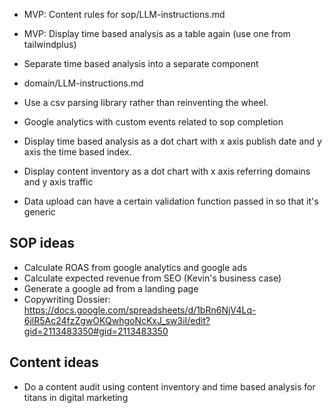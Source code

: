 - MVP: Content rules for sop/LLM-instructions.md
- MVP: Display time based analysis as a table again (use one from tailwindplus)

- Separate time based analysis into a separate component
- domain/LLM-instructions.md
- Use a csv parsing library rather than reinventing the wheel.
- Google analytics with custom events related to sop completion
- Display time based analysis as a dot chart with x axis publish date and y axis the time based index.
- Display content inventory as a dot chart with x axis referring domains and y axis traffic
- Data upload can have a certain validation function passed in so that it's generic

## SOP ideas
- Calculate ROAS from google analytics and google ads
- Calculate expected revenue from SEO (Kevin's business case)
- Generate a google ad from a landing page
- Copywriting Dossier: https://docs.google.com/spreadsheets/d/1bRn6NjV4Lq-6jlR5Ac24fzZgwOKQwhgoNcKxJ_sw3iI/edit?gid=2113483350#gid=2113483350


## Content ideas
- Do a content audit using content inventory and time based analysis for titans in digital marketing
